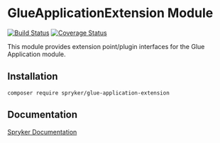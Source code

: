 # GlueApplicationExtension Module
[![Build Status](https://travis-ci.org/spryker/glue-application-extension.svg)](https://travis-ci.org/spryker/glue-application-extension)
[![Coverage Status](https://coveralls.io/repos/github/spryker/glue-application-extension/badge.svg)](https://coveralls.io/github/spryker/glue-application-extension)

This module provides extension point/plugin interfaces for the Glue Application module.

## Installation

```
composer require spryker/glue-application-extension
```

## Documentation

[Spryker Documentation](https://academy.spryker.com/developing_with_spryker/module_guide/modules.html)
